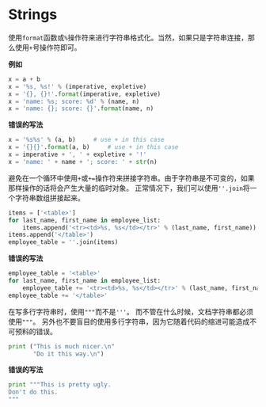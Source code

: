 # Strings

使用`format`函数或`%`操作符来进行字符串格式化。当然，如果只是字符串连接，那么使用`+`号操作符即可。

**例如**

```python
x = a + b
x = '%s, %s!' % (imperative, expletive)
x = '{}, {}!'.format(imperative, expletive)
x = 'name: %s; score: %d' % (name, n)
x = 'name: {}; score: {}'.format(name, n)
```

**错误的写法**

```python
x = '%s%s' % (a, b)     # use + in this case
x = '{}{}'.format(a, b)     # use + in this case
x = imperative + ', ' + expletive + '!'
x = 'name: ' + name + '; score: ' + str(n)
```

避免在一个循环中使用`+`或`+=`操作符来拼接字符串。由于字符串是不可变的，如果那样操作的话将会产生大量的临时对象。
正常情况下，我们可以使用`''.join`将一个字符串数组拼接起来。

```python
items = ['<table>']
for last_name, first_name in employee_list:
    items.append('<tr><td>%s, %s</td></tr>' % (last_name, first_name))
items.append('</table>')
employee_table = ''.join(items)
```

**错误的写法**

```python
employee_table = '<table>'
for last_name, first_name in employee_list:
    employee_table += '<tr><td>%s, %s</td></tr>' % (last_name, first_name)
employee_table += '</table>'
```

在写多行字符串时，使用`"""`而不是`'''`。
而不管在什么时候，文档字符串都必须使用`"""`。
另外也不要盲目的使用多行字符串，因为它随着代码的缩进可能造成不可预料的错误。

```python
print ("This is much nicer.\n"
       "Do it this way.\n")
```

**错误的写法**

```python
print """This is pretty ugly.
Don't do this.
"""
```
